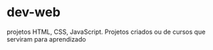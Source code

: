 # dev-web
projetos  HTML, CSS, JavaScript.
Projetos criados ou de cursos que serviram para aprendizado
